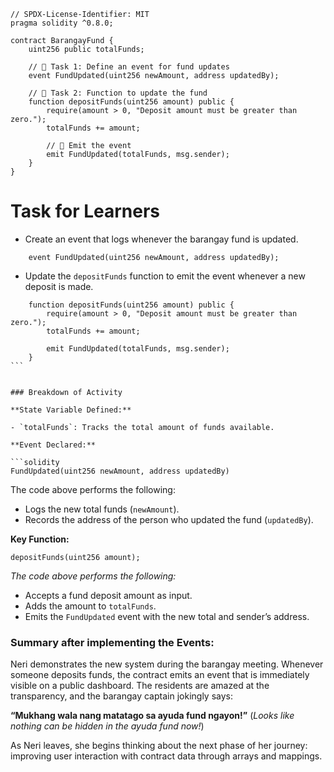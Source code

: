 ```solidity
// SPDX-License-Identifier: MIT
pragma solidity ^0.8.0;

contract BarangayFund {
    uint256 public totalFunds;

    // 🚩 Task 1: Define an event for fund updates
    event FundUpdated(uint256 newAmount, address updatedBy);

    // 🚩 Task 2: Function to update the fund
    function depositFunds(uint256 amount) public {
        require(amount > 0, "Deposit amount must be greater than zero.");
        totalFunds += amount;

        // 🚩 Emit the event
        emit FundUpdated(totalFunds, msg.sender);
    }
}
```

# Task for Learners

- Create an event that logs whenever the barangay fund is updated.

```solidity
    event FundUpdated(uint256 newAmount, address updatedBy);
```

- Update the `depositFunds` function to emit the event whenever a new deposit is made.

````solidity
    function depositFunds(uint256 amount) public {
        require(amount > 0, "Deposit amount must be greater than zero.");
        totalFunds += amount;

        emit FundUpdated(totalFunds, msg.sender);
    }
```


### Breakdown of Activity

**State Variable Defined:**

- `totalFunds`: Tracks the total amount of funds available.

**Event Declared:**

```solidity
FundUpdated(uint256 newAmount, address updatedBy)
````

The code above performs the following:

- Logs the new total funds (`newAmount`).
- Records the address of the person who updated the fund (`updatedBy`).

**Key Function:**

```solidity
depositFunds(uint256 amount);
```

_The code above performs the following:_

- Accepts a fund deposit amount as input.
- Adds the amount to `totalFunds`.
- Emits the `FundUpdated` event with the new total and sender’s address.

### Summary after implementing the Events:

Neri demonstrates the new system during the barangay meeting. Whenever someone deposits funds, the contract emits an event that is immediately visible on a public dashboard. The residents are amazed at the transparency, and the barangay captain jokingly says:

**“Mukhang wala nang matatago sa ayuda fund ngayon!”** (_Looks like nothing can be hidden in the ayuda fund now!_)

As Neri leaves, she begins thinking about the next phase of her journey: improving user interaction with contract data through arrays and mappings.
